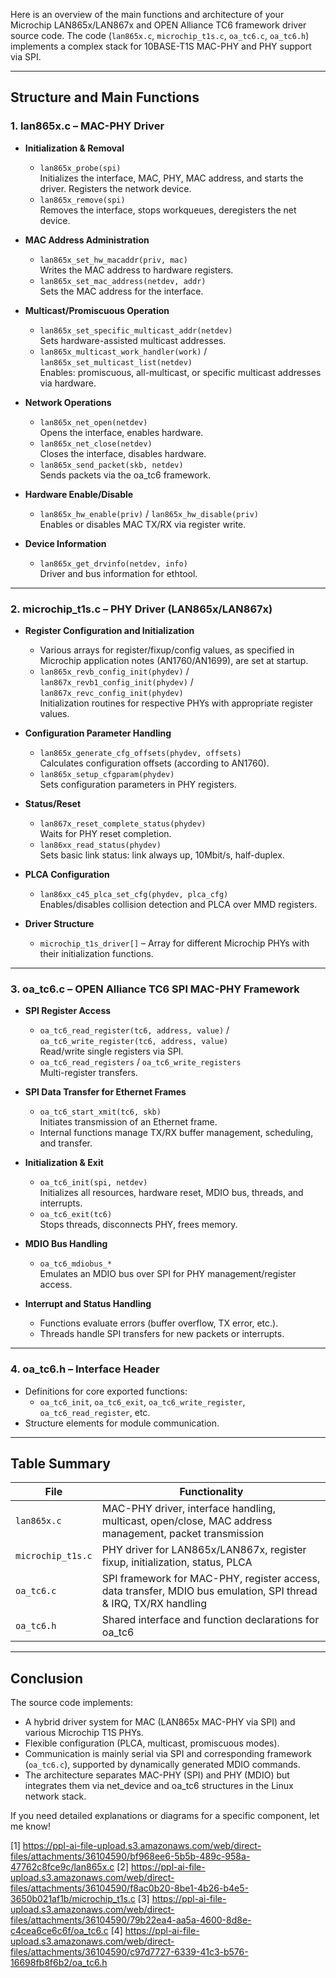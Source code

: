 Here is an overview of the main functions and architecture of your Microchip LAN865x/LAN867x and OPEN Alliance TC6 framework driver source code. The code (`lan865x.c`, `microchip_t1s.c`, `oa_tc6.c`, `oa_tc6.h`) implements a complex stack for 10BASE-T1S MAC-PHY and PHY support via SPI.

***

## **Structure and Main Functions**

### 1. **lan865x.c – MAC-PHY Driver**

- **Initialization & Removal**
  - `lan865x_probe(spi)`  
    Initializes the interface, MAC, PHY, MAC address, and starts the driver. Registers the network device.
  - `lan865x_remove(spi)`  
    Removes the interface, stops workqueues, deregisters the net device.

- **MAC Address Administration**
  - `lan865x_set_hw_macaddr(priv, mac)`  
    Writes the MAC address to hardware registers.
  - `lan865x_set_mac_address(netdev, addr)`  
    Sets the MAC address for the interface.

- **Multicast/Promiscuous Operation**
  - `lan865x_set_specific_multicast_addr(netdev)`  
    Sets hardware-assisted multicast addresses.
  - `lan865x_multicast_work_handler(work)` / `lan865x_set_multicast_list(netdev)`  
    Enables: promiscuous, all-multicast, or specific multicast addresses via hardware.

- **Network Operations**
  - `lan865x_net_open(netdev)`  
    Opens the interface, enables hardware.
  - `lan865x_net_close(netdev)`  
    Closes the interface, disables hardware.
  - `lan865x_send_packet(skb, netdev)`  
    Sends packets via the oa_tc6 framework.

- **Hardware Enable/Disable**
  - `lan865x_hw_enable(priv)` / `lan865x_hw_disable(priv)`  
    Enables or disables MAC TX/RX via register write.

- **Device Information**
  - `lan865x_get_drvinfo(netdev, info)`  
    Driver and bus information for ethtool.

***

### 2. **microchip_t1s.c – PHY Driver (LAN865x/LAN867x)**

- **Register Configuration and Initialization**
  - Various arrays for register/fixup/config values, as specified in Microchip application notes (AN1760/AN1699), are set at startup.
  - `lan865x_revb_config_init(phydev)` / `lan867x_revb1_config_init(phydev)` / `lan867x_revc_config_init(phydev)`  
    Initialization routines for respective PHYs with appropriate register values.

- **Configuration Parameter Handling**
  - `lan865x_generate_cfg_offsets(phydev, offsets)`  
    Calculates configuration offsets (according to AN1760).
  - `lan865x_setup_cfgparam(phydev)`  
    Sets configuration parameters in PHY registers.

- **Status/Reset**
  - `lan867x_reset_complete_status(phydev)`  
    Waits for PHY reset completion.
  - `lan86xx_read_status(phydev)`  
    Sets basic link status: link always up, 10Mbit/s, half-duplex.

- **PLCA Configuration**
  - `lan86xx_c45_plca_set_cfg(phydev, plca_cfg)`  
    Enables/disables collision detection and PLCA over MMD registers.

- **Driver Structure**
  - `microchip_t1s_driver[]` – Array for different Microchip PHYs with their initialization functions.

***

### 3. **oa_tc6.c – OPEN Alliance TC6 SPI MAC-PHY Framework**

- **SPI Register Access**
  - `oa_tc6_read_register(tc6, address, value)` / `oa_tc6_write_register(tc6, address, value)`  
    Read/write single registers via SPI.
  - `oa_tc6_read_registers` / `oa_tc6_write_registers`  
    Multi-register transfers.

- **SPI Data Transfer for Ethernet Frames**
  - `oa_tc6_start_xmit(tc6, skb)`  
    Initiates transmission of an Ethernet frame.
  - Internal functions manage TX/RX buffer management, scheduling, and transfer.

- **Initialization & Exit**
  - `oa_tc6_init(spi, netdev)`  
    Initializes all resources, hardware reset, MDIO bus, threads, and interrupts.
  - `oa_tc6_exit(tc6)`  
    Stops threads, disconnects PHY, frees memory.

- **MDIO Bus Handling**
  - `oa_tc6_mdiobus_*`  
    Emulates an MDIO bus over SPI for PHY management/register access.

- **Interrupt and Status Handling**
  - Functions evaluate errors (buffer overflow, TX error, etc.).
  - Threads handle SPI transfers for new packets or interrupts.

***

### 4. **oa_tc6.h – Interface Header**

- Definitions for core exported functions:
  - `oa_tc6_init`, `oa_tc6_exit`, `oa_tc6_write_register`, `oa_tc6_read_register`, etc.
- Structure elements for module communication.

***

## **Table Summary**

| File              | Functionality                                              |
|-------------------|-----------------------------------------------------------|
| `lan865x.c`       | MAC-PHY driver, interface handling, multicast, open/close, MAC address management, packet transmission |
| `microchip_t1s.c` | PHY driver for LAN865x/LAN867x, register fixup, initialization, status, PLCA                          |
| `oa_tc6.c`        | SPI framework for MAC-PHY, register access, data transfer, MDIO bus emulation, SPI thread & IRQ, TX/RX handling |
| `oa_tc6.h`        | Shared interface and function declarations for oa_tc6                                            |

***

## **Conclusion**

The source code implements:
- A hybrid driver system for MAC (LAN865x MAC-PHY via SPI) and various Microchip T1S PHYs.
- Flexible configuration (PLCA, multicast, promiscuous modes).
- Communication is mainly serial via SPI and corresponding framework (`oa_tc6.c`), supported by dynamically generated MDIO commands.
- The architecture separates MAC-PHY (SPI) and PHY (MDIO) but integrates them via net_device and oa_tc6 structures in the Linux network stack.

If you need detailed explanations or diagrams for a specific component, let me know!

[1] https://ppl-ai-file-upload.s3.amazonaws.com/web/direct-files/attachments/36104590/bf968ee6-5b5b-489c-958a-47762c8fce9c/lan865x.c
[2] https://ppl-ai-file-upload.s3.amazonaws.com/web/direct-files/attachments/36104590/f8ac0b20-8be1-4b26-b4e5-3650b021af1b/microchip_t1s.c
[3] https://ppl-ai-file-upload.s3.amazonaws.com/web/direct-files/attachments/36104590/79b22ea4-aa5a-4600-8d8e-c4cea6ce6c6f/oa_tc6.c
[4] https://ppl-ai-file-upload.s3.amazonaws.com/web/direct-files/attachments/36104590/c97d7727-6339-41c3-b576-16698fb8f6b2/oa_tc6.h
